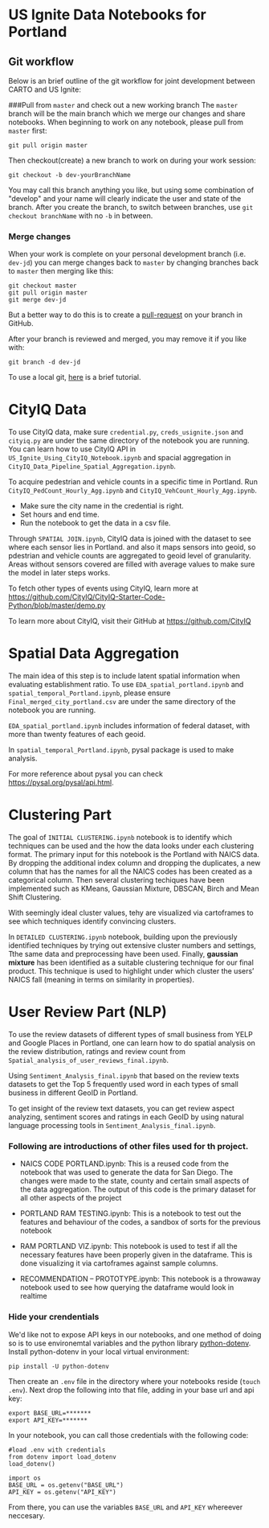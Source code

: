 # US Ignite Data Notebooks for Portland



## Git workflow
Below is an brief outline of the git workflow for joint development between CARTO and US Ignite:

###Pull from `master` and check out a new working branch
The `master` branch will be the main branch which we merge our changes and share notebooks. When beginning to work on any notebook, please pull from `master` first:

```
git pull origin master
```

Then checkout(create) a new branch to work on during your work session:

```
git checkout -b dev-yourBranchName
```

You may call this branch anything you like, but using some combination of "develop" and your name will clearly indicate the user and state of the branch. After you create the branch, to switch between branches, use `git checkout branchName` with no `-b` in between.

### Merge changes
When your work is complete on your personal development branch (i.e. `dev-jd`) you can merge changes back to `master` by changing branches back to `master` then merging like this:

```
git checkout master
git pull origin master
git merge dev-jd
```
But a better way to do this is to create a [pull-request](https://help.github.com/en/articles/about-pull-requests) on your branch in GitHub.

After your branch is reviewed and merged, you may remove it if you like with:

```
git branch -d dev-jd
```

To use a local git, [here](https://github.com/us-ignite/Portland_CARTO_notebook/blob/master/Github%20Tutorial.docx) is a brief tutorial. 



# CityIQ Data

To use CityIQ data, make sure `credential.py`, `creds_usignite.json` and `cityiq.py` are under the same directory of the notebook you are running. You can learn how to use CityIQ API in `US_Ignite_Using_CityIQ_Notebook.ipynb` and spacial aggregation in `CityIQ_Data_Pipeline_Spatial_Aggregation.ipynb`.

To acquire pedestrian and vehicle counts in a specific time in Portland. Run `CityIQ_PedCount_Hourly_Agg.ipynb` and `CityIQ_VehCount_Hourly_Agg.ipynb`.
 - Make sure the city name in the credential is right.
 - Set hours and end time.
 - Run the notebook to get the data in a csv file. 
 
Through `SPATIAL JOIN.ipynb`, CityIQ data is joined with the dataset to see where each sensor lies in Portland. and also it maps sensors into geoid, so pdestrian and vehicle counts are aggregated to geoid level of granularity. Areas without sensors covered are filled with average values to make sure the model in later steps works.

To fetch other types of events using CityIQ, learn more at https://github.com/CityIQ/CityIQ-Starter-Code-Python/blob/master/demo.py 

To learn more about CityIQ, visit their GitHub at https://github.com/CityIQ
 


# Spatial Data Aggregation
The main idea of this step is to include latent spatial information when evaluating establishment ratio. To use `EDA_spatial_portland.ipynb` and `spatial_temporal_Portland.ipynb`, please ensure `Final_merged_city_portland.csv` are under the same directory of the notebook you are running. 

`EDA_spatial_portland.ipynb` includes information of federal dataset, with more than twenty features of each geoid. 

In `spatial_temporal_Portland.ipynb`, pysal package is used to make analysis.

For more reference about pysal you can check https://pysal.org/pysal/api.html.



# Clustering Part
The goal of `INITIAL CLUSTERING.ipynb` notebook is to identify which techniques can be used and the how the data looks under each clustering format. The primary input for this notebook is the Portland with NAICS data. By dropping the additional index column and dropping the duplicates, a new column that has the names for all the NAICS codes has been created as a categorical column. Then several clustering techiques have been implemented such as KMeans, Gaussian Mixture, DBSCAN, Birch and Mean Shift Clustering.

With seemingly ideal cluster values, tehy are visualized via cartoframes to see which techniques identify convincing clusters.

In `DETAILED CLUSTERING.ipynb` notebook, building upon the previously identified techniques by trying out extensive cluster numbers and settings, Tthe same data and preprocessing have been used. Finally, **gaussian mixture** has been identified as a suitable clustering technique for our final product. This technique is used to highlight under which cluster the users’ NAICS fall (meaning in terms on similarity in properties).

# User Review Part (NLP)

To use the review datasets of different types of small business from YELP and Google Places in Portland, one can learn how to do spatial analysis on the review distribution, ratings and review count from `Spatial_analysis_of_user_reviews_final.ipynb`.

Using `Sentiment_Analysis_final.ipynb` that based on the review texts datasets to get the Top 5 frequently used word in each types of small business in different GeoID in Portland.

To get insight of the review text datasets, you can get review aspect analyzing, sentiment scores and ratings in each GeoID by using natural language processing tools in `Sentiment_Analysis_final.ipynb`.

### Following are introductions of other files used for th project.
- NAICS CODE PORTLAND.ipynb:
This is a reused code from the notebook that was used to generate the data for San Diego. The changes were made to the state, county and certain small aspects of the data aggregation. The output of this code is the primary dataset for all other aspects of the project

- PORTLAND RAM TESTING.ipynb:
This is a notebook to test out the features and behaviour of the codes, a sandbox of sorts for the previous notebook

- RAM PORTLAND VIZ.ipynb:
This notebook is used to test if all the necessary features have been properly given in the dataframe. This is done visualizing it via cartoframes against sample columns.

- RECOMMENDATION – PROTOTYPE.ipynb:
This notebook is a throwaway notebook used to see how querying the dataframe would look in realtime





### Hide your crendentials
We'd like not to expose API keys in our notebooks, and one method of doing so is to use environemtal variables and the python library [python-dotenv](https://github.com/theskumar/python-dotenv). Install python-dotenv in your local virtual environment:

```
pip install -U python-dotenv
```

Then create an `.env` file in the directory where your notebooks reside (`touch .env`). Next drop the following into that file, adding in your base url and api key: 

```
export BASE_URL=*******
export API_KEY=*******
```

In your notebook, you can call those credentials with the following code:

```
#load .env with credentials
from dotenv import load_dotenv
load_dotenv()

import os
BASE_URL = os.getenv("BASE_URL")
API_KEY = os.getenv("API_KEY")
```

From there, you can use the variables `BASE_URL` and `API_KEY` whereever neccesary. 
